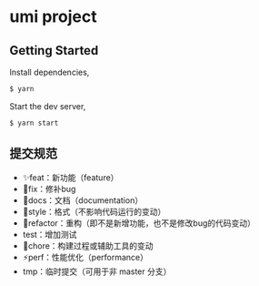 # umi project

## Getting Started

Install dependencies,

```bash
$ yarn
```

Start the dev server,

```bash
$ yarn start
```

## 提交规范
- :sparkles:feat：新功能（feature）
- :bug:fix：修补bug
- :memo:docs：文档（documentation）
- :lipstick:style：格式（不影响代码运行的变动）
- :art:refactor：重构（即不是新增功能，也不是修改bug的代码变动）
- test：增加测试
- :wrench:chore：构建过程或辅助工具的变动
- :zap:perf：性能优化（performance）
- tmp：临时提交（可用于非 master 分支）